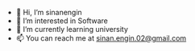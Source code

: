 - 👋 Hi, I’m sinanengin
- 👀 I’m interested in Software
- 🌱 I’m currently learning university
- 📫 You can reach me at sinan.engin.02@gmail.com

<!---
sinanengin/sinanengin is a ✨ special ✨ repository because its `README.md` (this file) appears on your GitHub profile.
You can click the Preview link to take a look at your changes.
--->
